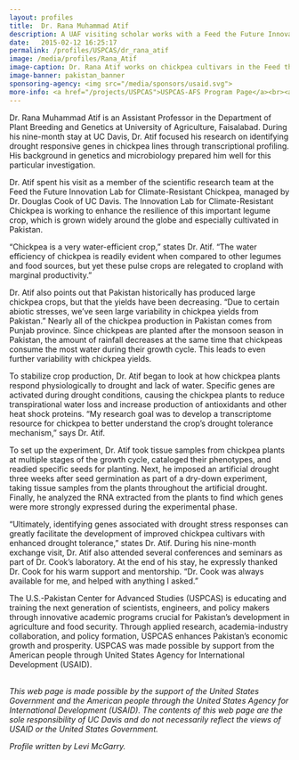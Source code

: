 ```yaml
---
layout: profiles
title:  Dr. Rana Muhammad Atif
description: A UAF visiting scholar works with a Feed the Future Innovation Lab to identify drought-responsive genes in chickpeas.
date:   2015-02-12 16:25:17
permalink: /profiles/USPCAS/dr_rana_atif
image: /media/profiles/Rana_Atif
image-caption: Dr. Rana Atif works on chickpea cultivars in the Feed the Future Innovation Lab for Climate-Resistant Chickpea at UC Davis.
image-banner: pakistan_banner
sponsoring-agency: <img src="/media/sponsors/usaid.svg">
more-info: <a href="/projects/USPCAS">USPCAS-AFS Program Page</a><br><a href="http://chickpealab.ucdavis.edu/">Feed the Future Innovation Lab for Climate-Resistant Chickpea</a><br>
---
```

Dr. Rana Muhammad Atif is an Assistant Professor in the Department of Plant Breeding and Genetics at University of Agriculture, Faisalabad. During his nine-month stay at UC Davis, Dr. Atif focused his research on identifying drought responsive genes in chickpea lines through transcriptional profiling. His background in genetics and microbiology prepared him well for this particular investigation. <br>

Dr. Atif spent his visit as a member of the scientific research team at the Feed the Future Innovation Lab for Climate-Resistant Chickpea, managed by Dr. Douglas Cook of UC Davis. The Innovation Lab for Climate-Resistant Chickpea is working to enhance the resilience of this important legume crop, which is grown widely around the globe and especially cultivated in Pakistan. <br>

“Chickpea is a very water-efficient crop,” states Dr. Atif. “The water efficiency of chickpea is readily evident when compared to other legumes and food sources, but yet these pulse crops are relegated to cropland with marginal productivity.” <br>

Dr. Atif also points out that Pakistan historically has produced large chickpea crops, but that the yields have been decreasing. “Due to certain abiotic stresses, we’ve seen large variability in chickpea yields from Pakistan.” Nearly all of the chickpea production in Pakistan comes from Punjab province. Since chickpeas are planted after the monsoon season in Pakistan, the amount of rainfall decreases at the same time that chickpeas consume the most water during their growth cycle. This leads to even further variability with chickpea yields. <br>

To stabilize crop production, Dr. Atif began to look at how chickpea plants respond physiologically to drought and lack of water. Specific genes are activated during drought conditions, causing the chickpea plants to reduce transpirational water loss and increase production of antioxidants and other heat shock proteins.  “My research goal was to develop a transcriptome resource for chickpea to better understand the crop’s drought tolerance mechanism,” says Dr. Atif. <br>

To set up the experiment, Dr. Atif took tissue samples from chickpea plants at multiple stages of the growth cycle, cataloged their phenotypes, and readied specific seeds for planting. Next, he imposed an artificial drought three weeks after seed germination as part of a dry-down experiment, taking tissue samples from the plants throughout the artificial drought. Finally, he analyzed the RNA extracted from the plants to find which genes were more strongly expressed during the experimental phase. <br>

“Ultimately, identifying genes associated with drought stress responses can greatly facilitate the development of improved chickpea cultivars with enhanced drought tolerance,” states Dr. Atif. During his nine-month exchange visit, Dr. Atif also attended several conferences and seminars as part of Dr. Cook’s laboratory. At the end of his stay, he expressly thanked Dr. Cook for his warm support and mentorship. “Dr. Cook was always available for me, and helped with anything I asked.” <br>


The U.S.-Pakistan Center for Advanced Studies (USPCAS) is educating and training the next generation of scientists, engineers, and policy makers through innovative academic programs crucial for Pakistan’s development in agriculture and food security. Through applied research, academia-industry collaboration, and policy formation, USPCAS enhances Pakistan’s economic growth and prosperity. USPCAS was made possible by support from the American people through United States Agency for International Development (USAID). <br>
<br>

<i>This web page is made possible by the support of the United States Government and the American people through the United States Agency for International Development (USAID). The contents of this web page are the sole responsibility of UC Davis and do not necessarily reflect the views of USAID or the United States Government.</i><br>

<p><i>Profile written by Levi McGarry.</i></p>
